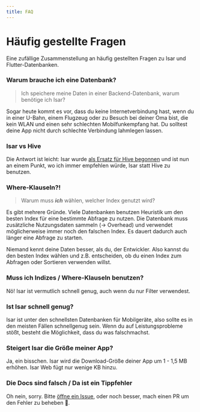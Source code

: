 ```yaml
---
title: FAQ
---
```


# Häufig gestellte Fragen

Eine zufällige Zusammenstellung an häufig gestellten Fragen zu Isar und Flutter-Datenbanken.

### Warum brauche ich eine Datenbank?

> Ich speichere meine Daten in einer Backend-Datenbank, warum benötige ich Isar?

Sogar heute kommt es vor, dass du keine Internetverbindung hast, wenn du in einer U-Bahn, einem Flugzeug oder zu Besuch bei deiner Oma bist, die kein WLAN und einen sehr schlechten Mobilfunkempfang hat. Du solltest deine App nicht durch schlechte Verbindung lahmlegen lassen.

### Isar vs Hive

Die Antwort ist leicht: Isar wurde [als Ersatz für Hive begonnen](https://github.com/hivedb/hive/issues/246) und ist nun an einem Punkt, wo ich immer empfehlen würde, Isar statt Hive zu benutzen.

### Where-Klauseln?!

> Warum muss **_ich_** wählen, welcher Index genutzt wird?

Es gibt mehrere Gründe. Viele Datenbanken benutzen Heuristik um den besten Index für eine bestimmte Abfrage zu nutzen. Die Datenbank muss zusätzliche Nutzungsdaten sammeln (-> Overhead) und verwendet möglicherweise immer noch den falschen Index. Es dauert dadurch auch länger eine Abfrage zu starten.

Niemand kennt deine Daten besser, als du, der Entwickler. Also kannst du den besten Index wählen und z.B. entscheiden, ob du einen Index zum Abfragen oder Sortieren verwenden willst.

### Muss ich Indizes / Where-Klauseln benutzen?

Nö! Isar ist vermutlich schnell genug, auch wenn du nur Filter verwendest.

### Ist Isar schnell genug?

Isar ist unter den schnellsten Datenbanken für Mobilgeräte, also sollte es in den meisten Fällen schnellgenug sein. Wenn du auf Leistungsprobleme stößt, besteht die Möglichkeit, dass du was falschmachst.

### Steigert Isar die Größe meiner App?

Ja, ein bisschen. Isar wird die Download-Größe deiner App um 1 - 1,5 MB erhöhen. Isar Web fügt nur wenige KB hinzu.

### Die Docs sind falsch / Da ist ein Tippfehler

Oh nein, sorry. Bitte [öffne ein Issue](https://github.com/ahmtydn/isar_plus/issues/new/choose), oder noch besser, mach einen PR um den Fehler zu beheben 💪.
